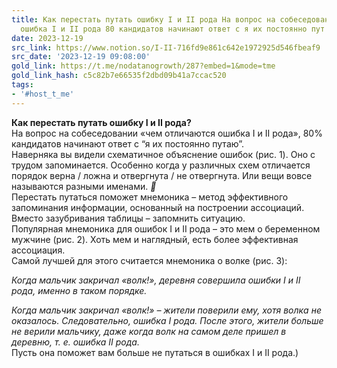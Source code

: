 ```yaml
---
title: Как перестать путать ошибку I и II рода На вопрос на собеседовании чем отличаются
  ошибка I и II рода 80 кандидатов начинают ответ с я их постоянно пут
date: 2023-12-19
src_link: https://www.notion.so/I-II-716fd9e861c642e1972925d546fbeaf9
src_date: '2023-12-19 09:08:00'
gold_link: https://t.me/nodatanogrowth/287?embed=1&mode=tme
gold_link_hash: c5c82b7e66535f2dbd09b41a7ccac520
tags:
- '#host_t_me'
---
```


**Как перестать путать ошибку I и II рода?**  
На вопрос на собеседовании «чем отличаются ошибка I и II рода», 80% кандидатов начинают ответ с “я их постоянно путаю”.  
Наверняка вы видели схематичное объяснение ошибок (рис. 1). Оно с трудом запоминается. Особенно когда у различных схем отличается порядок верна / ложна и отвергнута / не отвергнута. Или вещи вовсе называются разными именами. ***🤯***  
Перестать путаться поможет мнемоника – метод эффективного запоминания информации, основанный на построении ассоциаций. Вместо зазубривания таблицы – запомнить ситуацию.  
Популярная мнемоника для ошибок I и II рода – это мем о беременном мужчине (рис. 2). Хоть мем и наглядный, есть более эффективная ассоциация.  
Самой лучшей для этого считается мнемоника о волке (рис. 3):  
  
*Когда мальчик закричал «волк!», деревня совершила ошибки I и II рода, именно в таком порядке.*  
  
*Когда мальчик закричал «волк!» – жители поверили ему, хотя волка не оказалось. Следовательно, ошибка I рода. После этого, жители больше не верили мальчику, даже когда волк на самом деле пришел в деревню, т. е. ошибка II рода.*  
Пусть она поможет вам больше не путаться в ошибках I и II рода.)